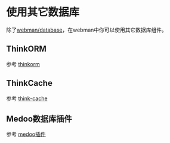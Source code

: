 # 使用其它数据库
除了[webman/database](https://github.com/webman-php/database)，在webman中你可以使用其它数据库组件。

## ThinkORM
参考 [thinkorm](thinkorm.md)

## ThinkCache
参考 [think-cache](thinkcache.md)

## Medoo数据库插件
参考 [medoo插件](../db/medoo.md)
